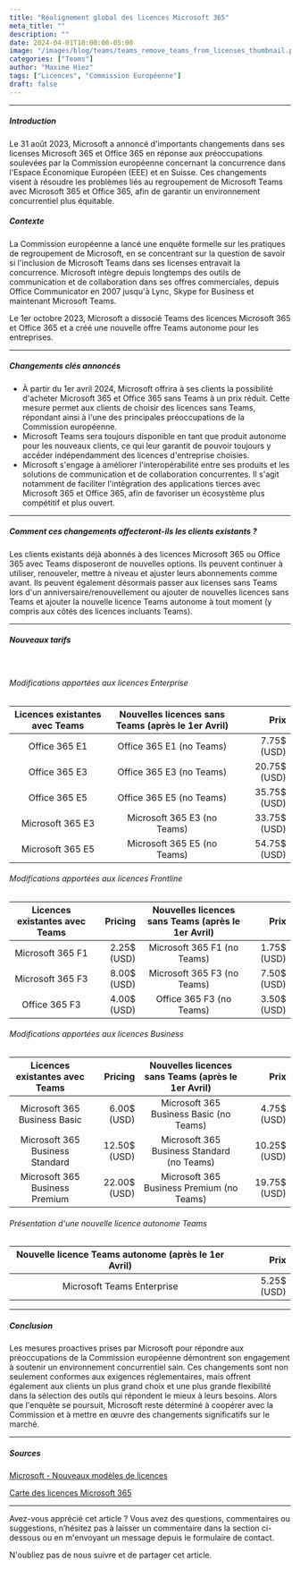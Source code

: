 ```yaml
---
title: "Réalignement global des licences Microsoft 365"
meta_title: ""
description: ""
date: 2024-04-01T10:00:00-05:00
image: "/images/blog/teams/teams_remove_teams_from_licenses_thumbnail.png"
categories: ["Teams"]
author: "Maxime Hiez"
tags: ["Licences", "Commission Européenne"]
draft: false
---
```

---

##### Introduction
Le 31 août 2023, Microsoft a annoncé d'importants changements dans ses licenses Microsoft 365 et Office 365 en réponse aux préoccupations soulevées par la Commission européenne concernant la concurrence dans l'Espace Économique Européen (EEE) et en Suisse. Ces changements visent à résoudre les problèmes liés au regroupement de Microsoft Teams avec Microsoft 365 et Office 365, afin de garantir un environnement concurrentiel plus équitable.

##### Contexte
La Commission européenne a lancé une enquête formelle sur les pratiques de regroupement de Microsoft, en se concentrant sur la question de savoir si l'inclusion de Microsoft Teams dans ses licenses entravait la concurrence. Microsoft intègre depuis longtemps des outils de communication et de collaboration dans ses offres commerciales, depuis Office Communicator en 2007 jusqu'à Lync, Skype for Business et maintenant Microsoft Teams.

Le 1er octobre 2023, Microsoft a dissocié Teams des licences Microsoft 365 et Office 365 et a créé une nouvelle offre Teams autonome pour les entreprises.

---

##### Changements clés annoncés
- À partir du 1er avril 2024, Microsoft offrira à ses clients la possibilité d'acheter Microsoft 365 et Office 365 sans Teams à un prix réduit. Cette mesure permet aux clients de choisir des licences sans Teams, répondant ainsi à l'une des principales préoccupations de la Commission européenne.
- Microsoft Teams sera toujours disponible en tant que produit autonome pour les nouveaux clients, ce qui leur garantit de pouvoir toujours y accéder indépendamment des licences d'entreprise choisies.
- Microsoft s'engage à améliorer l'interopérabilité entre ses produits et les solutions de communication et de collaboration concurrentes. Il s'agit notamment de faciliter l'intégration des applications tierces avec Microsoft 365 et Office 365, afin de favoriser un écosystème plus compétitif et plus ouvert.

---

##### Comment ces changements affecteront-ils les clients existants ?
Les clients existants déjà abonnés à des licences Microsoft 365 ou Office 365 avec Teams disposeront de nouvelles options. Ils peuvent continuer à utiliser, renouveler, mettre à niveau et ajuster leurs abonnements comme avant. Ils peuvent également désormais passer aux licenses sans Teams lors d'un anniversaire/renouvellement ou ajouter de nouvelles licences sans Teams et ajouter la nouvelle licence Teams autonome à tout moment (y compris aux côtés des licences incluants Teams).

---

##### Nouveaux tarifs

<br>

###### Modifications apportées aux licences Enterprise
|    Licences existantes avec Teams    |    Nouvelles licences sans Teams (après le 1er Avril)    |    Prix       |
| :----------------------------------: | :------------------------------------------------------: | ------------: |
| Office 365 E1                        | Office 365 E1 (no Teams)                                 | 7.75$ (USD)   |
| Office 365 E3                        | Office 365 E3 (no Teams)                                 | 20.75$ (USD)  |
| Office 365 E5                        | Office 365 E5 (no Teams)                                 | 35.75$ (USD)  |
| Microsoft 365 E3                     | Microsoft 365 E3 (no Teams)                              | 33.75$ (USD)  |
| Microsoft 365 E5                     | Microsoft 365 E5 (no Teams)                              | 54.75$ (USD)  |

###### Modifications apportées aux licences Frontline
|    Licences existantes avec Teams    |    Pricing    |    Nouvelles licences sans Teams (après le 1er Avril)    |    Prix       |
| :----------------------------------: | ------------: | :------------------------------------------------------: | ------------: |
| Microsoft 365 F1                     | 2.25$ (USD)   | Microsoft 365 F1 (no Teams)                              | 1.75$ (USD)   |
| Microsoft 365 F3                     | 8.00$ (USD)   | Microsoft 365 F3 (no Teams)                              | 7.50$ (USD)   |
| Office 365 F3                        | 4.00$ (USD)   | Office 365 F3 (no Teams)                                 | 3.50$ (USD)   |

###### Modifications apportées aux licences Business
|    Licences existantes avec Teams    |    Pricing    |    Nouvelles licences sans Teams (après le 1er Avril)    |    Prix       |
| :----------------------------------: | ------------: | :------------------------------------------------------: | ------------: |
| Microsoft 365 Business Basic         | 6.00$ (USD)   | Microsoft 365 Business Basic (no Teams)                  | 4.75$ (USD)   |
| Microsoft 365 Business Standard​      | 12.50$ (USD)  | Microsoft 365 Business Standard​ (no Teams)               | 10.25$ (USD)  |
| Microsoft 365 Business Premium       | 22.00$ (USD)  | Microsoft 365 Business Premium (no Teams)                | 19.75$ (USD)  |

###### Présentation d'une nouvelle licence autonome Teams
|    Nouvelle licence Teams autonome (après le 1er Avril)    |    Prix       |
| :--------------------------------------------------------: | ------------: |
| Microsoft Teams Enterprise                                 | 5.25$ (USD)   |

---

##### Conclusion
Les mesures proactives prises par Microsoft pour répondre aux préoccupations de la Commission européenne démontrent son engagement à soutenir un environnement concurrentiel sain. Ces changements sont non seulement conformes aux exigences réglementaires, mais offrent également aux clients un plus grand choix et une plus grande flexibilité dans la sélection des outils qui répondent le mieux à leurs besoins. Alors que l'enquête se poursuit, Microsoft reste déterminé à coopérer avec la Commission et à mettre en œuvre des changements significatifs sur le marché.

---

##### Sources
[Microsoft - Nouveaux modèles de licences](https://www.microsoft.com/en-us/licensing/news/Microsoft365-Teams-WW?oneroute=true)

[Carte des licences Microsoft 365](https://m365maps.com)

---


Avez-vous apprécié cet article ? Vous avez des questions, commentaires ou suggestions, n’hésitez pas à laisser un commentaire dans la section ci-dessous ou en m'envoyant un message depuis le formulaire de contact.

N'oubliez pas de nous suivre et de partager cet article.